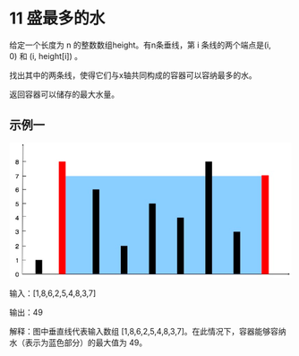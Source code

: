 # 11 盛最多的水

给定一个长度为 n 的整数数组height。有n条垂线，第 i 条线的两个端点是(i, 0) 和 (i, height[i]) 。

找出其中的两条线，使得它们与x轴共同构成的容器可以容纳最多的水。

返回容器可以储存的最大水量。

## 示例一
![img.png](img.png)

输入：[1,8,6,2,5,4,8,3,7]

输出：49

解释：图中垂直线代表输入数组 [1,8,6,2,5,4,8,3,7]。在此情况下，容器能够容纳水（表示为蓝色部分）的最大值为 49。
